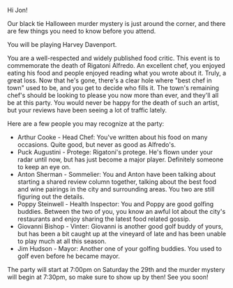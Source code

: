 Hi Jon!

Our black tie Halloween murder mystery is just around the corner, and there are few things you need to know before you attend.

You will be playing Harvey Davenport.

You are a well-respected and widely published food critic. This event is to commemorate the death of Rigatoni Alfredo. An excellent chef, you enjoyed eating his food and people enjoyed reading what you wrote about it. Truly, a great loss. Now that he's gone, there's a clear hole where "best chef in town" used to be, and you get to decide who fills it. The town's remaining chef's should be looking to please you now more than ever, and they'll all be at this party. You would never be happy for the death of such an artist, but your reviews have been seeing a lot of traffic lately.

Here are a few people you may recognize at the party:

- Arthur Cooke - Head Chef: You've written about his food on many occasions. Quite good, but never as good as Alfredo's.
- Puck Augustini - Protege: Rigatoni's protege. He's flown under your radar until now, but has just become a major player. Definitely someone to keep an eye on.
- Anton Sherman - Sommelier: You and Anton have been talking about starting a shared review column together, talking about the best food and wine pairings in the city and surrounding areas. You two are still figuring out the details.
- Poppy Steinwell - Health Inspector: You and Poppy are good golfing buddies. Between the two of you, you know an awful lot about the city's restaurants and enjoy sharing the latest food related gossip.
- Giovanni Bishop - Vinter: Giovanni is another good golf buddy of yours, but has been a bit caught up at the vineyard of late and has been unable to play much at all this season.
- Jim Hudson - Mayor: Another one of your golfing buddies. You used to golf even before he became mayor.

The party will start at 7:00pm on Saturday the 29th and the murder mystery will begin at 7:30pm, so make sure to show up by then! See you soon!